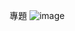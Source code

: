 專題
![image](https://user-images.githubusercontent.com/74309991/201492185-6ab544b7-85ea-439d-a689-ba7470b27d9b.png)
